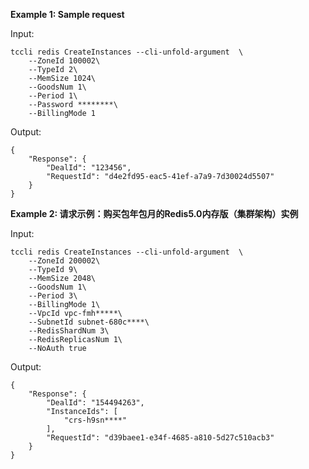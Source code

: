 **Example 1: Sample request**



Input: 

```
tccli redis CreateInstances --cli-unfold-argument  \
    --ZoneId 100002\
    --TypeId 2\
    --MemSize 1024\
    --GoodsNum 1\
    --Period 1\
    --Password ********\
    --BillingMode 1
```

Output: 
```
{
    "Response": {
        "DealId": "123456",
        "RequestId": "d4e2fd95-eac5-41ef-a7a9-7d30024d5507"
    }
}
```

**Example 2: 请求示例：购买包年包月的Redis5.0内存版（集群架构）实例**



Input: 

```
tccli redis CreateInstances --cli-unfold-argument  \
    --ZoneId 200002\
    --TypeId 9\
    --MemSize 2048\
    --GoodsNum 1\
    --Period 3\
    --BillingMode 1\
    --VpcId vpc-fmh*****\
    --SubnetId subnet-680c****\
    --RedisShardNum 3\
    --RedisReplicasNum 1\
    --NoAuth true
```

Output: 
```
{
    "Response": {
        "DealId": "154494263",
        "InstanceIds": [
            "crs-h9sn****"
        ],
        "RequestId": "d39baee1-e34f-4685-a810-5d27c510acb3"
    }
}
```

